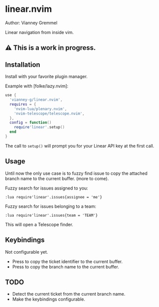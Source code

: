 # linear.nvim

Author: Vianney Gremmel

Linear navigation from inside vim.

## ⚠ This is a work in progress.


## Installation

Install with your favorite plugin manager.

Example with [folke/lazy.nvim]: 

```lua
use {
  'vianney-g/linear.nvim',
  requires = {
    'nvim-lua/plenary.nvim',
    'nvim-telescope/telescope.nvim',
  },
  config = function()
    require'linear'.setup()
  end
}
```

The call to `setup()` will prompt you for your Linear API key at the first call.

## Usage

Until now the only use case is to fuzzy find issue to copy the attached branch name to the current buffer.
(more to come).


Fuzzy search for issues assigned to you:

```vim
:lua require'linear'.issues{assignee = 'me'}
```

Fuzzy search for issues belonging to a team:

```vim
:lua require'linear'.issues{team = 'TEAM'}
```

This will open a Telescope finder.

## Keybindings

Not configurable yet.

 - Press <CR> to copy the ticket identifier to the current buffer.
 - Press <C-b> to copy the branch name to the current buffer.

## TODO

 - Detect the current ticket from the current branch name.
 - Make the keybindings configurable.
